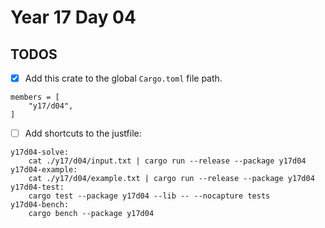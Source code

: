 # Year 17 Day 04

## TODOS

- [x] Add this crate to the global `Cargo.toml` file path.

```
members = [
    "y17/d04",
]
```

- [ ] Add shortcuts to the justfile:

```
y17d04-solve:
    cat ./y17/d04/input.txt | cargo run --release --package y17d04
y17d04-example:
    cat ./y17/d04/example.txt | cargo run --release --package y17d04
y17d04-test:
    cargo test --package y17d04 --lib -- --nocapture tests
y17d04-bench:
    cargo bench --package y17d04
```